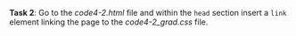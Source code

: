 **Task 2**: Go to the _code4-2.html_ file and within the `head` section insert a `link` element linking the page to the _code4-2_grad.css_ file.
